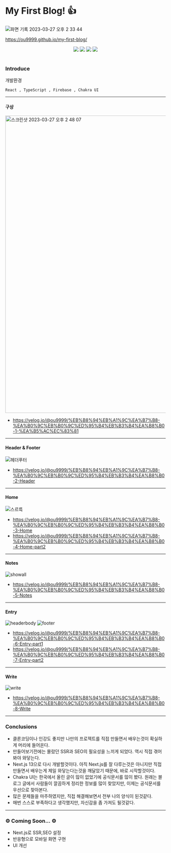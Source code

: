 # My First Blog! 👍

![화면 기록 2023-03-27 오후 2 33 44](https://user-images.githubusercontent.com/113419018/227849790-c2e92745-a3de-47cd-9399-d6129a4fbee0.gif)

https://ou9999.github.io/my-first-blog/

<div align="center">
	<img src="https://img.shields.io/badge/React-61DAFB?style=flat&logo=React&logoColor=white" />
  <img src="https://img.shields.io/badge/TypeScript-3178C6?style=flat&logo=TypeScript&logoColor=white" />
  <img src="https://img.shields.io/badge/Firebase-FFCA28?style=flat&logo=Firebase&logoColor=white" />
  <img src="https://img.shields.io/badge/ChakraUI-319795?style=flat&logo=ChakraUI&logoColor=white" />
</div>
<br>

### Introduce

개발환경

    React , TypeScript , Firebase , Chakra UI

<hr>

#### 구상

<img width="931" alt="스크린샷 2023-03-27 오후 2 48 07" src="https://user-images.githubusercontent.com/113419018/227851698-22dd57ff-562c-4a2c-a49e-8ec0f9ee5192.png">

- https://velog.io/@ou9999/%EB%B8%94%EB%A1%9C%EA%B7%B8-%EA%B0%9C%EB%B0%9C%ED%95%B4%EB%B3%B4%EA%B8%B0-1-%EA%B5%AC%EC%83%81

<hr>

#### Header & Footer

![헤더푸터](https://user-images.githubusercontent.com/113419018/227847024-4bfd3b00-a645-4229-b554-abc5bcbb52db.gif)

- https://velog.io/@ou9999/%EB%B8%94%EB%A1%9C%EA%B7%B8-%EA%B0%9C%EB%B0%9C%ED%95%B4%EB%B3%B4%EA%B8%B0-2-Header

<hr>

#### Home

![스르륵](https://user-images.githubusercontent.com/113419018/227847197-ce077e54-1853-4fae-a14e-6b6b4b16b1ea.gif)

- https://velog.io/@ou9999/%EB%B8%94%EB%A1%9C%EA%B7%B8-%EA%B0%9C%EB%B0%9C%ED%95%B4%EB%B3%B4%EA%B8%B0-3-Home
- https://velog.io/@ou9999/%EB%B8%94%EB%A1%9C%EA%B7%B8-%EA%B0%9C%EB%B0%9C%ED%95%B4%EB%B3%B4%EA%B8%B0-4-Home-part2

<hr>

#### Notes

![showall](https://user-images.githubusercontent.com/113419018/227847316-3864c8c9-9177-484f-a274-82f93a0feb13.gif)

- https://velog.io/@ou9999/%EB%B8%94%EB%A1%9C%EA%B7%B8-%EA%B0%9C%EB%B0%9C%ED%95%B4%EB%B3%B4%EA%B8%B0-5-Notes

<hr>

#### Entry

![headerbody](https://user-images.githubusercontent.com/113419018/227847574-fcd34814-dac9-4e74-98a7-ac2fe398926c.gif)
![footer](https://user-images.githubusercontent.com/113419018/227847554-4ee48e2d-25fe-42b0-ac93-aaabe3bc48fd.gif)

- https://velog.io/@ou9999/%EB%B8%94%EB%A1%9C%EA%B7%B8-%EA%B0%9C%EB%B0%9C%ED%95%B4%EB%B3%B4%EA%B8%B0-6-Entry-part1
- https://velog.io/@ou9999/%EB%B8%94%EB%A1%9C%EA%B7%B8-%EA%B0%9C%EB%B0%9C%ED%95%B4%EB%B3%B4%EA%B8%B0-7-Entry-part2

<hr>

#### Write

![write](https://user-images.githubusercontent.com/113419018/227847797-0ca7167e-0abb-4232-8f9a-7c997466d2b4.gif)

- https://velog.io/@ou9999/%EB%B8%94%EB%A1%9C%EA%B7%B8-%EA%B0%9C%EB%B0%9C%ED%95%B4%EB%B3%B4%EA%B8%B0-8-Write

<hr>

### Conclusions

- 클론코딩이나 인강도 좋지만 나만의 프로젝트를 직접 만들면서 배우는것이 확실하게 머리에 들어온다.
- 만들어보기전에는 몰랐던 SSR과 SEO의 필요성을 느끼게 되었다. 역시 직접 겪어봐야 와닿는다.
- Next.js 13으로 다시 개발할것이다. 아직 Next.js를 잘 다루는것은 아니지만 직접 만들면서 배우는게 제일 와닿는다는것을 깨달았기 때문에, 바로 시작할것이다.
- Chakra UI는 한국에서 올린 글이 많이 없었기에 공식문서를 많이 봤다. 원래는 블로그 글에서 사람들이 깔끔하게 정리한 정보를 많이 찾았지만, 이제는 공식문서를 우선으로 찾아본다.
- 많은 문제들을 마주하였지만, 직접 해결해보면서 전부 나의 양식이 된것같다.
- 매번 스스로 부족하다고 생각했지만, 자신감을 좀 가져도 될것같다.
<hr>

### ⚙️ Coming Soon... ⚙️

- Next.js로 SSR,SEO 설정
- 반응형으로 모바일 화면 구현
- UI 개선
